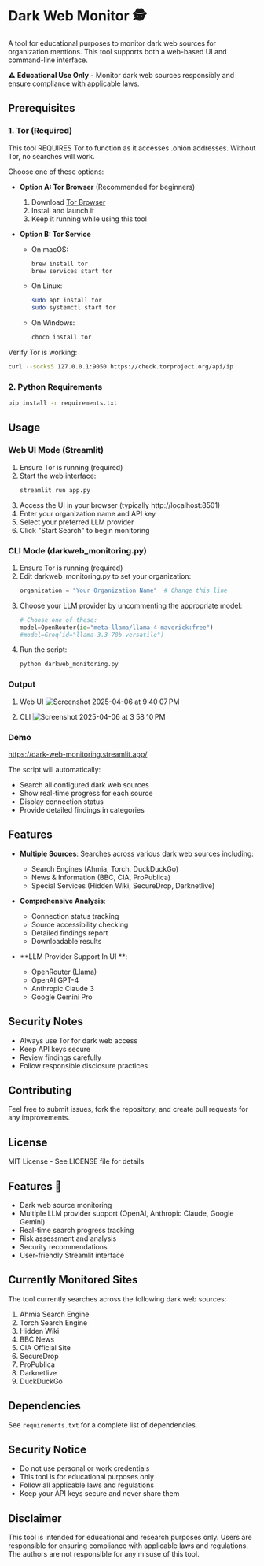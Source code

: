 # Dark Web Monitor 🕵️

A tool for educational purposes to monitor dark web sources for organization mentions. This tool supports both a web-based UI and command-line interface.

⚠️ **Educational Use Only** - Monitor dark web sources responsibly and ensure compliance with applicable laws.

## Prerequisites

### 1. Tor (Required)
This tool REQUIRES Tor to function as it accesses .onion addresses. Without Tor, no searches will work.

Choose one of these options:
- **Option A: Tor Browser** (Recommended for beginners)
  1. Download [Tor Browser](https://www.torproject.org/download/)
  2. Install and launch it
  3. Keep it running while using this tool

- **Option B: Tor Service**
  - On macOS:
    ```bash
    brew install tor
    brew services start tor
    ```
  - On Linux:
    ```bash
    sudo apt install tor
    sudo systemctl start tor
    ```
  - On Windows:
    ```bash
    choco install tor
    ```

Verify Tor is working:
```bash
curl --socks5 127.0.0.1:9050 https://check.torproject.org/api/ip
```

### 2. Python Requirements
```bash
pip install -r requirements.txt
```

## Usage

### Web UI Mode (Streamlit)

1. Ensure Tor is running (required)
2. Start the web interface:
   ```bash
   streamlit run app.py
   ```
3. Access the UI in your browser (typically http://localhost:8501)
4. Enter your organization name and API key
5. Select your preferred LLM provider
6. Click "Start Search" to begin monitoring

### CLI Mode (darkweb_monitoring.py)

1. Ensure Tor is running (required)
2. Edit darkweb_monitoring.py to set your organization:
   ```python
   organization = "Your Organization Name"  # Change this line
   ```
3. Choose your LLM provider by uncommenting the appropriate model:
   ```python
   # Choose one of these:
   model=OpenRouter(id="meta-llama/llama-4-maverick:free")
   #model=Groq(id="llama-3.3-70b-versatile")
   ```
4. Run the script:
   ```bash
   python darkweb_monitoring.py
   ```

### Output
1. Web UI
![Screenshot 2025-04-06 at 9 40 07 PM](https://github.com/user-attachments/assets/67349242-6f0d-4278-99ee-a82285a7bf04)

2. CLI
![Screenshot 2025-04-06 at 3 58 10 PM](https://github.com/user-attachments/assets/2f48dcfb-6f38-43d6-b066-03ac16aa2f13)

### Demo
https://dark-web-monitoring.streamlit.app/

The script will automatically:
- Search all configured dark web sources
- Show real-time progress for each source
- Display connection status
- Provide detailed findings in categories

## Features

- **Multiple Sources**: Searches across various dark web sources including:
  - Search Engines (Ahmia, Torch, DuckDuckGo)
  - News & Information (BBC, CIA, ProPublica)
  - Special Services (Hidden Wiki, SecureDrop, Darknetlive)

- **Comprehensive Analysis**:
  - Connection status tracking
  - Source accessibility checking
  - Detailed findings report
  - Downloadable results

- **LLM Provider Support In UI **:
  - OpenRouter (Llama)
  - OpenAI GPT-4
  - Anthropic Claude 3
  - Google Gemini Pro

## Security Notes

- Always use Tor for dark web access
- Keep API keys secure
- Review findings carefully
- Follow responsible disclosure practices

## Contributing

Feel free to submit issues, fork the repository, and create pull requests for any improvements.

## License

MIT License - See LICENSE file for details

## Features 🌟

- Dark web source monitoring
- Multiple LLM provider support (OpenAI, Anthropic Claude, Google Gemini)
- Real-time search progress tracking
- Risk assessment and analysis
- Security recommendations
- User-friendly Streamlit interface

## Currently Monitored Sites

The tool currently searches across the following dark web sources:

1. Ahmia Search Engine
2. Torch Search Engine
3. Hidden Wiki
4. BBC News
5. CIA Official Site
6. SecureDrop
7. ProPublica
8. Darknetlive
9. DuckDuckGo


## Dependencies

See `requirements.txt` for a complete list of dependencies.

## Security Notice

- Do not use personal or work credentials
- This tool is for educational purposes only
- Follow all applicable laws and regulations
- Keep your API keys secure and never share them

## Disclaimer

This tool is intended for educational and research purposes only. Users are responsible for ensuring compliance with applicable laws and regulations. The authors are not responsible for any misuse of this tool. 
